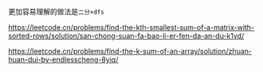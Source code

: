 更加容易理解的做法是`二分+dfs`

https://leetcode.cn/problems/find-the-kth-smallest-sum-of-a-matrix-with-sorted-rows/solution/san-chong-suan-fa-bao-li-er-fen-da-an-du-k1vd/

https://leetcode.cn/problems/find-the-k-sum-of-an-array/solution/zhuan-huan-dui-by-endlesscheng-8yiq/
